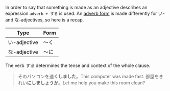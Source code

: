 In order to say that something is made as an adjective describes an expression `adverb + する` is used. An [adverb form](33) is made differently for い- and な-adjectives, so here is a recap.

|Type|Form|
|-|-|
|い-adjective|～く|
|な-adjective|～に|

The verb *する* determines the tense and context of the whole clause.
>そのパソコンを速**くしました**。This computer was made fast.
>部屋をきれい**にしましょうか**。Let me help you make this room clean?